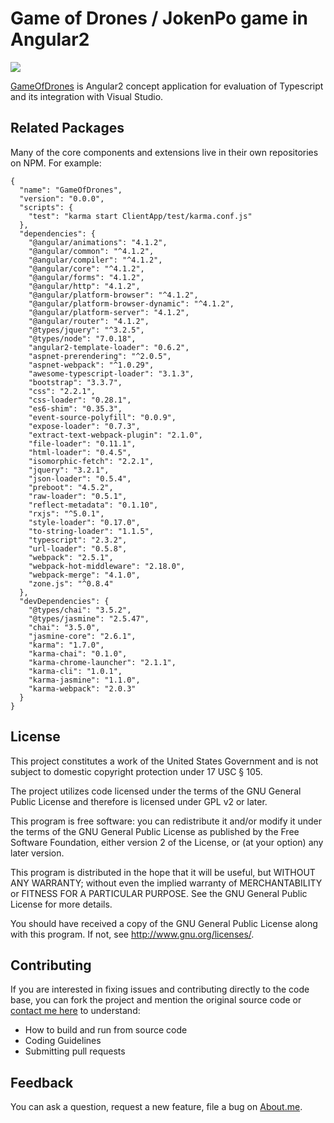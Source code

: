 # Game of Drones / JokenPo game in Angular2

[![](https://res.cloudinary.com/teepublic/image/private/s--lme7SsT2--/t_Preview/b_rgb:36538b,c_limit,f_jpg,h_630,q_90,w_630/v1494564832/production/designs/1598607_1.jpg)]()

[GameOfDrones](https://github.com/juniormayhe/GameOfDrones) is Angular2 concept application for evaluation of Typescript and its integration with Visual Studio.

## Related Packages
Many of the core components and extensions live in their own repositories on NPM. For example:

```
{
  "name": "GameOfDrones",
  "version": "0.0.0",
  "scripts": {
    "test": "karma start ClientApp/test/karma.conf.js"
  },
  "dependencies": {
    "@angular/animations": "4.1.2",
    "@angular/common": "^4.1.2",
    "@angular/compiler": "^4.1.2",
    "@angular/core": "^4.1.2",
    "@angular/forms": "4.1.2",
    "@angular/http": "4.1.2",
    "@angular/platform-browser": "^4.1.2",
    "@angular/platform-browser-dynamic": "^4.1.2",
    "@angular/platform-server": "4.1.2",
    "@angular/router": "4.1.2",
    "@types/jquery": "^3.2.5",
    "@types/node": "7.0.18",
    "angular2-template-loader": "0.6.2",
    "aspnet-prerendering": "^2.0.5",
    "aspnet-webpack": "^1.0.29",
    "awesome-typescript-loader": "3.1.3",
    "bootstrap": "3.3.7",
    "css": "2.2.1",
    "css-loader": "0.28.1",
    "es6-shim": "0.35.3",
    "event-source-polyfill": "0.0.9",
    "expose-loader": "0.7.3",
    "extract-text-webpack-plugin": "2.1.0",
    "file-loader": "0.11.1",
    "html-loader": "0.4.5",
    "isomorphic-fetch": "2.2.1",
    "jquery": "3.2.1",
    "json-loader": "0.5.4",
    "preboot": "4.5.2",
    "raw-loader": "0.5.1",
    "reflect-metadata": "0.1.10",
    "rxjs": "^5.0.1",
    "style-loader": "0.17.0",
    "to-string-loader": "1.1.5",
    "typescript": "2.3.2",
    "url-loader": "0.5.8",
    "webpack": "2.5.1",
    "webpack-hot-middleware": "2.18.0",
    "webpack-merge": "4.1.0",
    "zone.js": "^0.8.4"
  },
  "devDependencies": {
    "@types/chai": "3.5.2",
    "@types/jasmine": "2.5.47",
    "chai": "3.5.0",
    "jasmine-core": "2.6.1",
    "karma": "1.7.0",
    "karma-chai": "0.1.0",
    "karma-chrome-launcher": "2.1.1",
    "karma-cli": "1.0.1",
    "karma-jasmine": "1.1.0",
    "karma-webpack": "2.0.3"
  }
}
```

## License

This project constitutes a work of the United States Government and is not subject to domestic copyright protection under 17 USC § 105.

The project utilizes code licensed under the terms of the GNU General Public License and therefore is licensed under GPL v2 or later.

This program is free software: you can redistribute it and/or modify it under the terms of the GNU General Public License as published by the Free Software Foundation, either version 2 of the License, or (at your option) any later version.

This program is distributed in the hope that it will be useful, but WITHOUT ANY WARRANTY; without even the implied warranty of MERCHANTABILITY or FITNESS FOR A PARTICULAR PURPOSE. See the GNU General Public License for more details.

You should have received a copy of the GNU General Public License along with this program. If not, see http://www.gnu.org/licenses/.

## Contributing

If you are interested in fixing issues and contributing directly to the code base, you can fork the project and mention the original source code or [contact me here](https://about.me/juniormayhe) to understand:

* How to build and run from source code
* Coding Guidelines
* Submitting pull requests

## Feedback

You can ask a question, request a new feature, file a bug on [About.me](https://about.me/juniormayhe).
